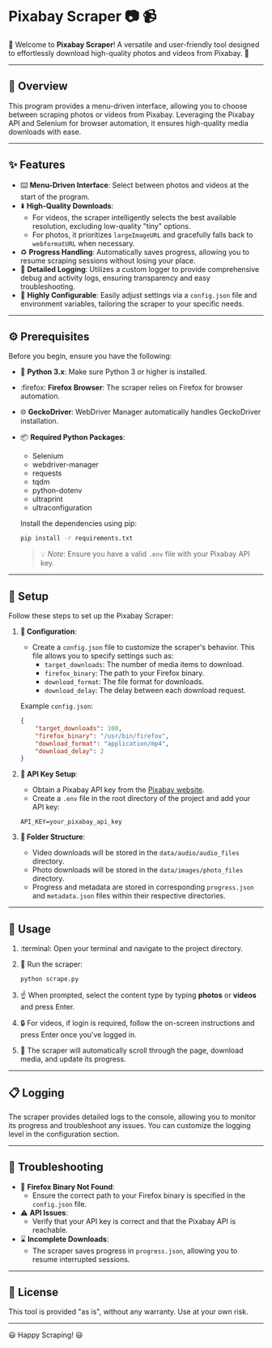 # Pixabay Scraper :camera: :video_camera:

:tada: Welcome to **Pixabay Scraper**! A versatile and user-friendly tool designed to effortlessly download high-quality photos and videos from Pixabay. :tada:

---

## :eyes: Overview

This program provides a menu-driven interface, allowing you to choose between scraping photos or videos from Pixabay. Leveraging the Pixabay API and Selenium for browser automation, it ensures high-quality media downloads with ease.

---

## :sparkles: Features

-   :keyboard: **Menu-Driven Interface**: Select between photos and videos at the start of the program.
-   :arrow_down: **High-Quality Downloads**:
    -   For videos, the scraper intelligently selects the best available resolution, excluding low-quality "tiny" options.
    -   For photos, it prioritizes `largeImageURL` and gracefully falls back to `webformatURL` when necessary.
-   :recycle: **Progress Handling**: Automatically saves progress, allowing you to resume scraping sessions without losing your place.
-   :scroll: **Detailed Logging**: Utilizes a custom logger to provide comprehensive debug and activity logs, ensuring transparency and easy troubleshooting.
-   :wrench: **Highly Configurable**: Easily adjust settings via a `config.json` file and environment variables, tailoring the scraper to your specific needs.

---

## :gear: Prerequisites

Before you begin, ensure you have the following:

-   :snake: **Python 3.x**: Make sure Python 3 or higher is installed.
-   :firefox: **Firefox Browser**: The scraper relies on Firefox for browser automation.
-   :globe_with_meridians: **GeckoDriver**: WebDriver Manager automatically handles GeckoDriver installation.
-   :package: **Required Python Packages**:
    -   Selenium
    -   webdriver-manager
    -   requests
    -   tqdm
    -   python-dotenv
    -   ultraprint
    -   ultraconfiguration

    Install the dependencies using pip:

    ```bash
    pip install -r requirements.txt
    ```

    > :bulb: *Note*: Ensure you have a valid `.env` file with your Pixabay API key.

---

## :hammer: Setup

Follow these steps to set up the Pixabay Scraper:

1.  **:file_folder: Configuration**:

    -   Create a `config.json` file to customize the scraper's behavior. This file allows you to specify settings such as:
        -   `target_downloads`: The number of media items to download.
        -   `firefox_binary`: The path to your Firefox binary.
        -   `download_format`: The file format for downloads.
        -   `download_delay`: The delay between each download request.

    Example `config.json`:

    ```json
    {
        "target_downloads": 100,
        "firefox_binary": "/usr/bin/firefox",
        "download_format": "application/mp4",
        "download_delay": 2
    }
    ```

2.  **:key: API Key Setup**:

    -   Obtain a Pixabay API key from the [Pixabay website](https://pixabay.com/api/docs/).
    -   Create a `.env` file in the root directory of the project and add your API key:

    ```properties
    API_KEY=your_pixabay_api_key
    ```

3.  **:open_file_folder: Folder Structure**:

    -   Video downloads will be stored in the `data/audio/audio_files` directory.
    -   Photo downloads will be stored in the `data/images/photo_files` directory.
    -   Progress and metadata are stored in corresponding `progress.json` and `metadata.json` files within their respective directories.

---

## :rocket: Usage

1.  :terminal: Open your terminal and navigate to the project directory.

2.  :running: Run the scraper:

    ```bash
    python scrape.py
    ```

3.  :point_up: When prompted, select the content type by typing **photos** or **videos** and press Enter.

4.  :lock: For videos, if login is required, follow the on-screen instructions and press Enter once you've logged in.

5.  :mag_right: The scraper will automatically scroll through the page, download media, and update its progress.

---

## :clipboard: Logging

The scraper provides detailed logs to the console, allowing you to monitor its progress and troubleshoot any issues. You can customize the logging level in the configuration section.

---

## :wrench: Troubleshooting

-   :no_entry_sign: **Firefox Binary Not Found**:
    -   Ensure the correct path to your Firefox binary is specified in the `config.json` file.
-   :warning: **API Issues**:
    -   Verify that your API key is correct and that the Pixabay API is reachable.
-   :hourglass: **Incomplete Downloads**:
    -   The scraper saves progress in `progress.json`, allowing you to resume interrupted sessions.

---

## :page_facing_up: License

This tool is provided "as is", without any warranty. Use at your own risk.

---

:smiley: Happy Scraping! :smiley:
````
